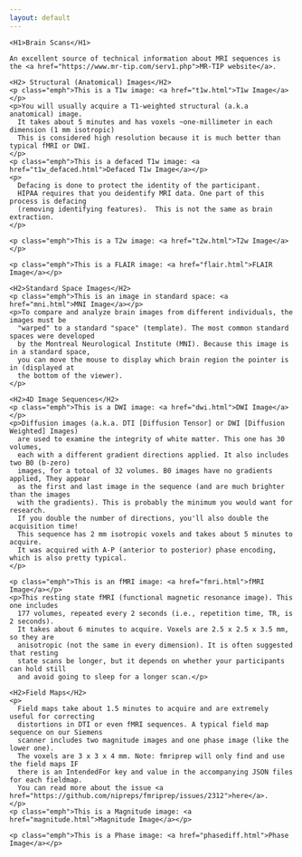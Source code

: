 ```yaml
---
layout: default
---
```

    <H1>Brain Scans</H1>
    
    An excellent source of technical information about MRI sequences is the <a href="https://www.mr-tip.com/serv1.php">MR-TIP website</a>.

    <H2> Structural (Anatomical) Images</H2>
    <p class="emph">This is a T1w image: <a href="t1w.html">T1w Image</a></p>
    <p>You will usually acquire a T1-weighted structural (a.k.a anatomical) image.
      It takes about 5 minutes and has voxels ~one-millimeter in each dimension (1 mm isotropic)
      This is considered high resolution because it is much better than typical fMRI or DWI.
    </p>
    <p class="emph">This is a defaced T1w image: <a href="t1w_defaced.html">Defaced T1w Image</a></p>
    <p>
      Defacing is done to protect the identity of the participant.
      HIPAA requires that you deidentify MRI data. One part of this process is defacing
      (removing identifying features).  This is not the same as brain extraction.
    </p>

    <p class="emph">This is a T2w image: <a href="t2w.html">T2w Image</a></p>

    <p class="emph">This is a FLAIR image: <a href="flair.html">FLAIR Image</a></p>

    <H2>Standard Space Images</H2>
    <p class="emph">This is an image in standard space: <a href="mni.html">MNI Image</a></p>
    <p>To compare and analyze brain images from different individuals, the images must be
      "warped" to a standard "space" (template). The most common standard spaces were developed
      by the Montreal Neurological Institute (MNI). Because this image is in a standard space,
      you can move the mouse to display which brain region the pointer is in (displayed at
      the bottom of the viewer).
    </p>

    <H2>4D Image Sequences</H2>
    <p class="emph">This is a DWI image: <a href="dwi.html">DWI Image</a></p>
    <p>Diffusion images (a.k.a. DTI [Diffusion Tensor] or DWI [Diffusion Weighted] Images)
      are used to examine the integrity of white matter. This one has 30 volumes,
      each with a different gradient directions applied. It also includes two B0 (b-zero)
      images, for a totoal of 32 volumes. B0 images have no gradients applied, They appear
      as the first and last image in the sequence (and are much brighter than the images
      with the gradients). This is probably the minimum you would want for research. 
      If you double the number of directions, you'll also double the acquisition time! 
      This sequence has 2 mm isotropic voxels and takes about 5 minutes to acquire. 
      It was acquired with A-P (anterior to posterior) phase encoding, which is also pretty typical.  
    </p>

    <p class="emph">This is an fMRI image: <a href="fmri.html">fMRI Image</a></p>
    <p>This resting state fMRI (functional magnetic resonance image). This one includes
      177 volumes, repeated every 2 seconds (i.e., repetition time, TR, is 2 seconds). 
      It takes about 6 minutes to acquire. Voxels are 2.5 x 2.5 x 3.5 mm, so they are
      anisotropic (not the same in every dimension). It is often suggested that resting
      state scans be longer, but it depends on whether your participants can hold still
      and avoid going to sleep for a longer scan.</p>

    <H2>Field Maps</H2>
    <p>
      Field maps take about 1.5 minutes to acquire and are extremely useful for correcting
      distortions in DTI or even fMRI sequences. A typical field map sequence on our Siemens
      scanner includes two magnitude images and one phase image (like the lower one).
      The voxels are 3 x 3 x 4 mm. Note: fmriprep will only find and use the field maps IF
      there is an IntendedFor key and value in the accompanying JSON files for each fieldmap.
      You can read more about the issue <a href="https://github.com/nipreps/fmriprep/issues/2312">here</a>.
    </p>
    <p class="emph">This is a Magnitude image: <a href="magnitude.html">Magnitude Image</a></p>

    <p class="emph">This is a Phase image: <a href="phasediff.html">Phase Image</a></p>
